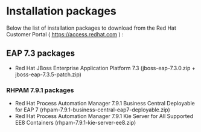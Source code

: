 # Installation packages

Below the list of installation packages to download from the Red Hat Customer Portal ( https://access.redhat.com ) :

## EAP 7.3 packages

- Red Hat JBoss Enterprise Application Platform 7.3
  (jboss-eap-7.3.0.zip + jboss-eap-7.3.5-patch.zip)

### RHPAM 7.9.1 packages

- Red Hat Process Automation Manager 7.9.1 Business Central Deployable for EAP 7
  (rhpam-7.9.1-business-central-eap7-deployable.zip)
- Red Hat Process Automation Manager 7.9.1 Kie Server for All Supported EE8 Containers
  (rhpam-7.9.1-kie-server-ee8.zip)
